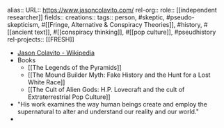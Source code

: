 alias::
URL:: https://www.jasoncolavito.com/
rel-org::
role:: [[independent researcher]] 
fields::
creations:: 
tags:: person, #skeptic, #pseudo-skepticism, #[[Fringe, Alternative & Conspiracy Theories]], #history, #[[ancient text]], #[[conspiracy thinking]], #[[pop culture]], #pseudhistory 
rel-projects:: [[FRESH]] 


- [Jason Colavito - Wikipedia](https://en.wikipedia.org/wiki/Jason_Colavito)
- Books
	- [[The Legends of the Pyramids]]
	- [[The Mound Builder Myth: Fake History and the Hunt for a Lost White Race]]
	- [[The Cult of Alien Gods: H.P. Lovecraft and the cult of Extraterrestrial Pop Culture]]
- "His work examines the way human beings create and employ the supernatural to alter and understand our reality and our world."
-